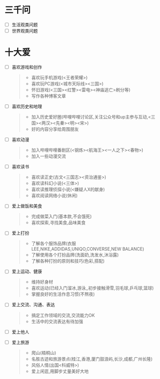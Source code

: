 # 三千问
- [ ] 生活观类问题
- [ ] 世界观类问题

# 十大爱
- [ ] 喜欢游戏和创作
  > - 喜欢玩手机游戏(<王者荣耀>)
  > - 喜欢玩PC游戏(<城市天际线><三国><GTA>)
  > - 怀旧游戏(<三国><红警><雷电><神庙逃亡>刷分等)
  > - 写作各种博客文章
  
- [ ] 喜欢历史和地理
  > - 加入历史爱好圈(哔哩哔哩讨论区,关注公众号和up主参与互动,<三国><两汉><先秦><明><宋>)
  > - 好的内容分享给周围朋友
  
- [ ] 喜欢动漫
  > - 加入哔哩哔哩番剧区(<钢炼><航海王><一人之下><春物>)
  > - 加入一些动漫交流
  
- [ ] 喜欢读书
  > - 喜欢读正史(古文<三国志><资治通鉴>)
  > - 喜欢读科幻小说(<三体>)
  > - 喜欢读推理侦探小说(<嫌疑人X的献身)
  > - 喜欢阅读网络小说(休闲)
  
- [ ] 爱上做饭和美食
  > - 完成做菜入门(基本款,不会饿死)
  > - 喜欢探索,寻找美食,品味美食
  
- [ ] 爱上打扮
  > - 了解各个服饰品牌(衣服 LEE,NIKE,ADDIDAS,UNIQO,CONVERSE,NEW BALANCE)
  > - 了解使用各个打扮品牌(洗面奶,洗发水,沐浴露)
  > - 了解各种打扮的原则和技巧(色彩,搭配)
  
- [ ] 爱上运动、健康
  > - 维持好身材
  > - 喜欢运动(已经入门溜冰,游泳,,初步接触滑雪,羽毛球,乒乓球,篮球)
  > - 掌握良好的生活作息习惯(不熬夜)
  
- [ ] 爱上交流、沟通、表达
  > - 搞定工作领域的交流,交流能力OK
  > - 生活中的交流表达有待加强
  
- [ ] 爱上他人

- [ ] 爱上旅游
  > - 爬山(梧桐山)
  > - 名胜古迹和旅游景点(桂江,香港,厦门鼓浪屿,长沙,成都,广州长隆)
  > - 风俗人情(出国<科威特>)
  > - 爱上闲逛,用脚步丈量美好大地


